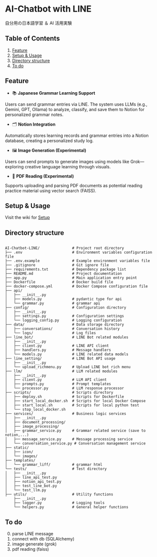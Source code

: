 # AI-Chatbot with LINE

自分用の日本語学習 ＆ AI 活用実験

## Table of Contents

1. [Feature](#feature)
2. [Setup & Usage](#setup--usage)
3. [Directory structure](#directory-structure)
4. [To do](#to-do)

## Feature

* 📚 **Japanese Grammar Learning Support**

Users can send grammar entries via LINE. The system uses LLMs (e.g., Gemini, GPT, Ollama) to analyze, classify, and save them to Notion for personalized grammar notes.

* 🗂️ **Notion Integration**

Automatically stores learning records and grammar entries into a Notion database, creating a personalized study log.

* 🖼️ **Image Generation (Experimental)**

Users can send prompts to generate images using models like Grok—exploring creative language learning through visuals.

* 📄 **PDF Reading (Experimental)**

Supports uploading and parsing PDF documents as potential reading practice material using vector search (FAISS).

## Setup & Usage

Visit the wiki for [Setup](https://github.com/StevenHsu22/AI-Chatbot-LINE/wiki)

## Directory structure

```

AI-Chatbot-LINE/               # Project root directory
├── .env                       # Environment variables configuration file
├── .env.example               # Example environment variables file
├── .gitignore                 # Git ignore file
├── requirements.txt           # Dependency package list
├── README.md                  # Project documentation
├── app.py                     # Main application entry point
├── Dockerfile                 # Docker build file
├── docker-compose.yml         # Docker Compose configuration file
├── api/
│   ├── __init__.py
│   ├── models.py              # pydantic type for api
│   └── grammar.py             # grammar api
├── config/                    # Configuration directory
│   ├── __init__.py
│   ├── settings.py            # Configuration settings
│   └── logging_config.py      # Logging configuration
├── data/                      # Data storage directory
│   ├── conversations/         # Conversation history
│   └── logs/                  # Log files
├── line_bot/                  # LINE Bot related modules
│   ├── __init__.py
│   ├── client.py              # LINE API client
│   ├── handlers.py            # Message handlers
│   └── models.py              # LINE related data models
├── line_setting/              # LINE Bot API usage
│   ├── __init__.py
│   └── upload_richmenu.py     # Upload LINE bot rich menu
├── llm/                       # LLM related modules
│   ├── __init__.py
│   ├── client.py              # LLM API client
│   ├── prompts.py             # Prompt templates
│   └── processor.py           # LLM response processor
├── scripts/                   # Scripts directory
│   ├── deploy.sh              # Scripts for Dockerfile
│   ├── start_local_docker.sh  # Scripts for local Docker Compose
│   ├── start_local.sh         # Scripts for local python test
│   └── stop_local_docker.sh   
├── services/                  # Business logic services
│   ├── __init__.py
│   ├── document_processing/
│   ├── image_processing/
│   ├── grammar_service.py     # Grammar related service (save to notion,...)
│   ├── message_service.py     # Message processing service
│   └── conversation_service.py # Conversation management service
├── static/
│   ├── icon/
│   └── images/
├── templates/
│   └── grammar_liff/          # grammar html
└── tests/                     # Test directory
│   ├── __init__.py
│   ├── line_api_test.py
│   ├── notion_api_test.py
│   ├── test_line_bot.py
│   └── test_llm.py
├── utils/                     # Utility functions
    ├── __init__.py
    ├── logger.py              # Logging tools
    └── helpers.py             # General helper functions

```

## To do

0. parse LINE message
1. connect with db (SQLAlchemy)
2. image generate (grok)
3. pdf reading (faiss)
